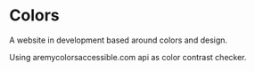 # Colors
A website in development based around colors and design.

Using aremycolorsaccessible.com api as color contrast checker.
